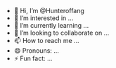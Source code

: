 - 👋 Hi, I’m @Hunteroffang
- 👀 I’m interested in ...
- 🌱 I’m currently learning ...
- 💞️ I’m looking to collaborate on ...
- 📫 How to reach me ...
- 😄 Pronouns: ...
- ⚡ Fun fact: ...

<!---
Hunteroffang/Hunteroffang is a ✨ special ✨ repository because its `README.md` (this file) appears on your GitHub profile.
You can click the Preview link to take a look at your changes.
--->
